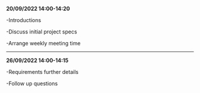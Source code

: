 **20/09/2022 14:00-14:20**

  -Introductions
  
  -Discuss initial project specs
  
  -Arrange weekly meeting time

---

**26/09/2022 14:00-14:15**

  -Requirements further details
  
  -Follow up questions
